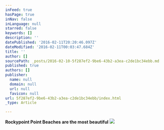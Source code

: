 ```yaml
---
inFeed: true
hasPage: true
inNav: false
inLanguage: null
starred: false
keywords: []
description: ''
datePublished: '2016-02-11T20:20:46.097Z'
dateModified: '2016-02-11T00:03:47.684Z'
title: ''
author: []
sourcePath: _posts/2016-02-10-5f287ef2-9be6-43b2-a3ea-c2de1bc34ebb.md
published: true
authors: []
publisher:
  name: null
  domain: null
  url: null
  favicon: null
url: 5f287ef2-9be6-43b2-a3ea-c2de1bc34ebb/index.html
_type: Article

---
```

**Rockypoint Point Beaches are the most beautiful**
![](https://the-grid-user-content.s3-us-west-2.amazonaws.com/eb1ee1d8-1169-45e6-91e0-e7c4787c0d25.jpg)
